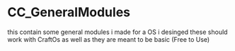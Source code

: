 # CC_GeneralModules
this contain some general modules i made for a OS i desinged these should work with CraftOs as well as they are meant to be basic (Free to Use)
